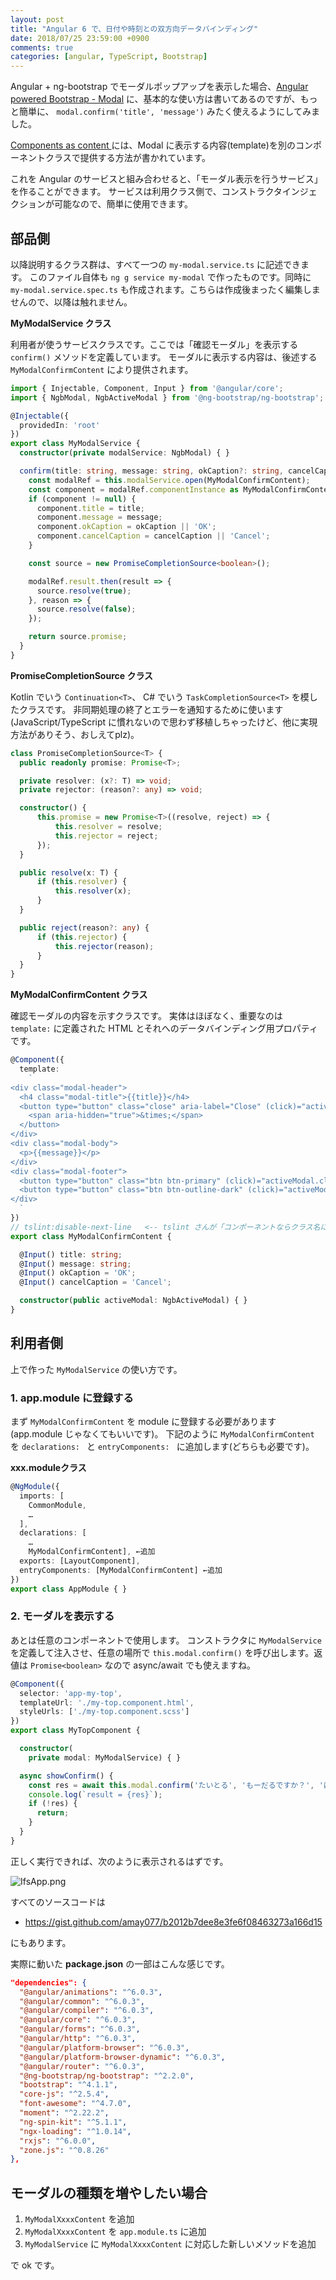 ```yaml
---
layout: post
title: "Angular 6 で、日付や時刻との双方向データバインディング"
date: 2018/07/25 23:59:00 +0900
comments: true
categories: [angular, TypeScript, Bootstrap]
---
```

Angular + ng-bootstrap でモーダルポップアップを表示した場合、[Angular powered Bootstrap - Modal](https://ng-bootstrap.github.io/#/components/modal/examples) に、基本的な使い方は書いてあるのですが、もっと簡単に、 ``modal.confirm('title', 'message')`` みたく使えるようにしてみました。

<!--more-->

[Components as content ](https://ng-bootstrap.github.io/#/components/modal/examples#component) には、Modal に表示する内容(template)を別のコンポーネントクラスで提供する方法が書かれています。

これを Angular のサービスと組み合わせると、「モーダル表示を行うサービス」を作ることができます。
サービスは利用クラス側で、コンストラクタインジェクションが可能なので、簡単に使用できます。

## 部品側

以降説明するクラス群は、すべて一つの ``my-modal.service.ts`` に記述できます。
このファイル自体も ``ng g service my-modal`` で作ったものです。同時に ``my-modal.service.spec.ts`` も作成されます。こちらは作成後まったく編集しませんので、以降は触れません。

**MyModalService クラス**

利用者が使うサービスクラスです。ここでは「確認モーダル」を表示する ``confirm()`` メソッドを定義しています。
モーダルに表示する内容は、後述する ``MyModalConfirmContent`` により提供されます。

```typescript
import { Injectable, Component, Input } from '@angular/core';
import { NgbModal, NgbActiveModal } from '@ng-bootstrap/ng-bootstrap';

@Injectable({
  providedIn: 'root'
})
export class MyModalService {
  constructor(private modalService: NgbModal) { }

  confirm(title: string, message: string, okCaption?: string, cancelCaption?: string): Promise<boolean> {
    const modalRef = this.modalService.open(MyModalConfirmContent);
    const component = modalRef.componentInstance as MyModalConfirmContent;
    if (component != null) {
      component.title = title;
      component.message = message;
      component.okCaption = okCaption || 'OK';
      component.cancelCaption = cancelCaption || 'Cancel';
    }

    const source = new PromiseCompletionSource<boolean>();

    modalRef.result.then(result => {
      source.resolve(true);
    }, reason => {
      source.resolve(false);
    });

    return source.promise;
  }
}
```

**PromiseCompletionSource クラス**

Kotlin でいう ``Continuation<T>``、 C# でいう ``TaskCompletionSource<T>`` を模したクラスです。
非同期処理の終了とエラーを通知するために使います(JavaScript/TypeScript に慣れないので思わず移植しちゃったけど、他に実現方法がありそう、おしえてplz)。

```typescript
class PromiseCompletionSource<T> {
  public readonly promise: Promise<T>;

  private resolver: (x?: T) => void;
  private rejector: (reason?: any) => void;

  constructor() {
      this.promise = new Promise<T>((resolve, reject) => {
          this.resolver = resolve;
          this.rejector = reject;
      });
  }

  public resolve(x: T) {
      if (this.resolver) {
          this.resolver(x);
      }
  }

  public reject(reason?: any) {
      if (this.rejector) {
          this.rejector(reason);
      }
  }
}
```

**MyModalConfirmContent クラス**

確認モーダルの内容を示すクラスです。
実体はほぼなく、重要なのは ``template:`` に定義された HTML とそれへのデータバインディング用プロパティです。

```typescript
@Component({
  template:
    `
<div class="modal-header">
  <h4 class="modal-title">{{title}}</h4>
  <button type="button" class="close" aria-label="Close" (click)="activeModal.dismiss('dissmiss')">
    <span aria-hidden="true">&times;</span>
  </button>
</div>
<div class="modal-body">
  <p>{{message}}</p>
</div>
<div class="modal-footer">
  <button type="button" class="btn btn-primary" (click)="activeModal.close('ok')">{{okCaption}}</button>
  <button type="button" class="btn btn-outline-dark" (click)="activeModal.dismiss('cancel')">{{cancelCaption}}</button>
</div>
  `
})
// tslint:disable-next-line   <-- tslint さんが「コンポーネントならクラス名に Component を付けろ」と怒り心頭なので黙らせる
export class MyModalConfirmContent {

  @Input() title: string;
  @Input() message: string;
  @Input() okCaption = 'OK';
  @Input() cancelCaption = 'Cancel';

  constructor(public activeModal: NgbActiveModal) { }
}
```

## 利用者側

上で作った ``MyModalService`` の使い方です。

### 1. app.module に登録する

まず ``MyModalConfirmContent`` を module に登録する必要があります(app.module じゃなくてもいいです)。
下記のように ``MyModalConfirmContent`` を ``declarations: `` と ``entryComponents: `` に追加します(どちらも必要です)。

**xxx.moduleクラス**

```typescript
@NgModule({
  imports: [
    CommonModule,
    …
  ],
  declarations: [
    …
    MyModalConfirmContent], ←追加
  exports: [LayoutComponent],
  entryComponents: [MyModalConfirmContent] ←追加
})
export class AppModule { }
```

### 2. モーダルを表示する

あとは任意のコンポーネントで使用します。
コンストラクタに ``MyModalService`` を定義して注入させ、任意の場所で ``this.modal.confirm()`` を呼び出します。返値は ``Promise<boolean>`` なので async/await でも使えますね。

```typescript
@Component({
  selector: 'app-my-top',
  templateUrl: './my-top.component.html',
  styleUrls: ['./my-top.component.scss']
})
export class MyTopComponent {

  constructor(
    private modal: MyModalService) { }

  async showConfirm() {
    const res = await this.modal.confirm('たいとる', 'もーだるですか？', 'はい', 'いいえ');
    console.log(`result = {res}`);
    if (!res) {
      return;
    }
  }
}
```

正しく実行できれば、次のように表示されるはずです。

![IfsApp.png](https://qiita-image-store.s3.amazonaws.com/0/8227/42275746-b2f5-dc24-7c80-e8b3e80169a4.png)

すべてのソースコードは

* https://gist.github.com/amay077/b2012b7dee8e3fe6f08463273a166d15

にもあります。

実際に動いた **package.json** の一部はこんな感じです。 

```json
"dependencies": {
  "@angular/animations": "^6.0.3",
  "@angular/common": "^6.0.3",
  "@angular/compiler": "^6.0.3",
  "@angular/core": "^6.0.3",
  "@angular/forms": "^6.0.3",
  "@angular/http": "^6.0.3",
  "@angular/platform-browser": "^6.0.3",
  "@angular/platform-browser-dynamic": "^6.0.3",
  "@angular/router": "^6.0.3",
  "@ng-bootstrap/ng-bootstrap": "^2.2.0",
  "bootstrap": "^4.1.1",
  "core-js": "^2.5.4",
  "font-awesome": "^4.7.0",
  "moment": "^2.22.2",
  "ng-spin-kit": "^5.1.1",
  "ngx-loading": "^1.0.14",
  "rxjs": "^6.0.0",
  "zone.js": "^0.8.26"
},
```

## モーダルの種類を増やしたい場合

1. ``MyModalXxxxContent`` を追加
2. ``MyModalXxxxContent`` を ``app.module.ts`` に追加
3. ``MyModalService`` に ``MyModalXxxxContent`` に対応した新しいメソッドを追加

で ok です。
